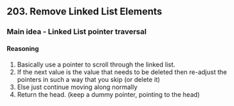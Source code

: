 ## 203. Remove Linked List Elements

### Main idea - Linked List pointer traversal

#### Reasoning

1. Basically use a pointer to scroll through the linked list.
2. If the next value is the value that needs to be deleted then re-adjust the pointers in such a way that you skip (or
   delete it)
3. Else just continue moving along normally
4. Return the head. (keep a dummy pointer, pointing to the head)